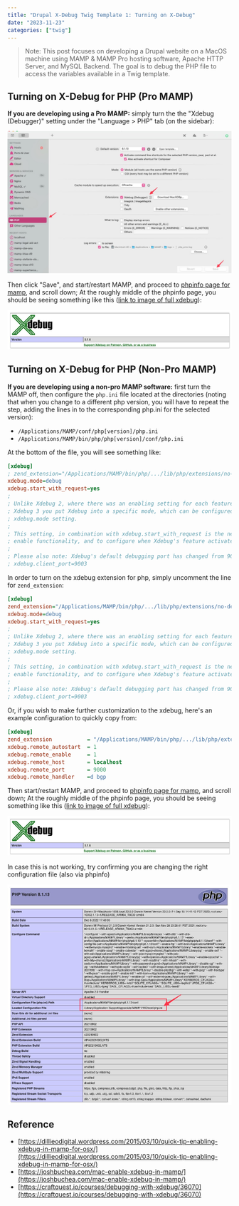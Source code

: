 ```yaml
---
title: "Drupal X-Debug Twig Template 1: Turning on X-Debug"
date: "2023-11-23"
categories: ["twig"]
---
```


> Note:
> This post focuses on developing a Drupal website on a MacOS machine using MAMP & MAMP Pro hosting software, Apache HTTP Server, and MySQL Backend. The goal is to debug the PHP file to access the variables available in a Twig template.

## Turning on X-Debug for PHP (Pro MAMP)

**If you are developing using a Pro MAMP:** simply turn the the "Xdebug (Debugger)" setting under the "Language > PHP" tab (on the sidebar):

![2023.11.23 - 162521](2023.11.23%20-%20162521.jpg)



Then click "Save", and start/restart MAMP, and proceed to [phpinfo page for mamp](http://localhost:8888/MAMP/phpinfo.php), and scroll down; At the roughly middle of the phpinfo page, you should be seeing something like this ([link to image of full xdebug](2023.11.23%20-%20161837.jpg)):

![2023.11.23 - 162229](2023.11.23%20-%20162229.jpg)




## Turning on X-Debug for PHP (Non-Pro MAMP)

**If you are developing using a non-pro MAMP software:** first turn the MAMP off, then configure the `php.ini` file located at the directories (noting that when you change to a different php version, you will have to repeat the step, adding the lines in to the corresponding php.ini for the selected version):

- `/Applications/MAMP/conf/php[version]/php.ini`
- `/Applications/MAMP/bin/php/php[version]/conf/php.ini`

At the bottom of the file, you will see something like:
```ini
[xdebug]
; zend_extension="/Applications/MAMP/bin/php/.../lib/php/extensions/no-debug-non-zts-20220829/xdebug.so"
xdebug.mode=debug
xdebug.start_with_request=yes
;
; Unlike Xdebug 2, where there was an enabling setting for each feature, with
; Xdebug 3 you put Xdebug into a specific mode, which can be configured with the
; xdebug.mode setting.
;
; This setting, in combination with xdebug.start_with_request is the new way to
; enable functionality, and to configure when Xdebug's feature activates.
;
; Please also note: Xdebug's default debugging port has changed from 9000 to 9003.
; xdebug.client_port=9003
```

In order to turn on the xdebug extension for php, simply uncomment the line for `zend_extension`:

```ini
[xdebug]
zend_extension="/Applications/MAMP/bin/php/.../lib/php/extensions/no-debug-non-zts-20220829/xdebug.so"
xdebug.mode=debug
xdebug.start_with_request=yes
;
; Unlike Xdebug 2, where there was an enabling setting for each feature, with
; Xdebug 3 you put Xdebug into a specific mode, which can be configured with the
; xdebug.mode setting.
;
; This setting, in combination with xdebug.start_with_request is the new way to
; enable functionality, and to configure when Xdebug's feature activates.
;
; Please also note: Xdebug's default debugging port has changed from 9000 to 9003.
; xdebug.client_port=9003
```

Or, if you wish to make further customization to the xdebug, here's an example configuration to quickly copy from:

```ini
[xdebug]
zend_extension           = "/Applications/MAMP/bin/php/.../lib/php/extensions/no-debug-non-zts-20220829/xdebug.so"
xdebug.remote_autostart  = 1
xdebug.remote_enable     = 1
xdebug.remote_host       = localhost
xdebug.remote_port       = 9000
xdebug.remote_handler    =d bgp
```

Then start/restart MAMP, and proceed to [phpinfo page for mamp](http://localhost:8888/MAMP/phpinfo.php), and scroll down; At the roughly middle of the phpinfo page, you should be seeing something like this ([link to image of full xdebug](2023.11.23%20-%20161837.jpg)):

![2023.11.23 - 162229](2023.11.23%20-%20162229.jpg)

In case this is not working, try confirming you are changing the right configuration file (also via phpinfo)

![2023.11.23 - 162328](2023.11.23%20-%20162328.jpg)


## Reference
- [https://dillieodigital.wordpress.com/2015/03/10/quick-tip-enabling-xdebug-in-mamp-for-osx/](https://dillieodigital.wordpress.com/2015/03/10/quick-tip-enabling-xdebug-in-mamp-for-osx/)
- [https://joshbuchea.com/mac-enable-xdebug-in-mamp/](https://joshbuchea.com/mac-enable-xdebug-in-mamp/)
- [https://craftquest.io/courses/debugging-with-xdebug/36070](https://craftquest.io/courses/debugging-with-xdebug/36070)